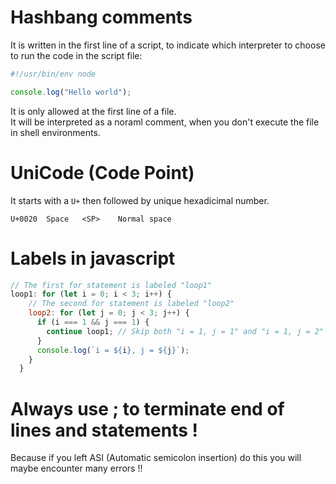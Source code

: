 # Hashbang comments

It is written in the first line of a script, to indicate which interpreter to choose to run the code in the script file: 
```javascript
#!/usr/bin/env node

console.log("Hello world");
```
It is only allowed at the first line of a file.  
It will be interpreted as a noraml comment, when you don't execute the file in shell environments.

# UniCode (Code Point)

It starts with a `U+` then followed by unique hexadicimal number.
```
U+0020	Space	<SP>	Normal space
```  

# Labels in javascript

``` javascript
// The first for statement is labeled "loop1"
loop1: for (let i = 0; i < 3; i++) {
    // The second for statement is labeled "loop2"
    loop2: for (let j = 0; j < 3; j++) {
      if (i === 1 && j === 1) {
        continue loop1; // Skip both "i = 1, j = 1" and "i = 1, j = 2"
      }
      console.log(`i = ${i}, j = ${j}`);
    }
  }
```  

# Always use ; to terminate end of lines and statements !

Because if you left ASI (Automatic semicolon insertion) do this you will maybe encounter many errors !!  


